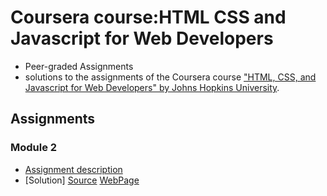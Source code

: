 # Coursera course:HTML CSS and Javascript for Web Developers
* Peer-graded Assignments
* solutions to the assignments of the Coursera course
["HTML, CSS, and Javascript for Web Developers" by Johns Hopkins University](https://www.coursera.org/learn/html-css-javascript-for-web-developers).

## Assignments

### Module 2
* [Assignment description](./assignments/Assignment-2.md)
* [Solution] [Source](./Week2Module2Solution/) [WebPage](https://mohamedelfal.github.io/Coursera-course-HTML-CSS-and-Javascript-for-Web-Developers/Week2Module2Solution/index.html)
